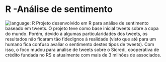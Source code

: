 # R -Análise de sentimento 
![language: R](https://img.shields.io/badge/language-R-blue.svg)
Projeto desenvolvido em R para análise de sentimento baseado em tweets. O projeto teve como base inicial tweets sobre a copa do mundo. Porém, devido à algumas particularidades dos tweets, os resultados não ficaram tão fidedignos à realidade (visto que até para um humano fica confuso avaliar o sentimento destes tipos de tweets). Com isso, o foco mudou para análise de tweets sobre o Sicredi, cooperativa de crédito fundada no RS e atualmente com mais de 3 milhões de associados.
